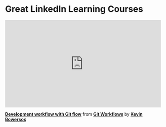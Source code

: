 <h1>Great LinkedIn Learning Courses</h1>

<div style="position:relative;height:0;padding-bottom:56.25%"><iframe width="640" height="360" src="https://www.linkedin.com/learning/embed/git-workflows/development-workflow-with-git-flow?autoplay=false&claim=AQHKYk8TSHbdSQAAAYq-sHqc37fVO_FqEOZaTUCoBpCEL7gS3uY0UNLBDQNVN80Cn_G8Mj8YWrgS_AIsYhxObFh7uRzN_JlDeOa4xw0xL1kNTX2LpClZUn8bb5LJQkVDb5JtnxyL5Z3bg25enuwRGLTy1SVC3qroU5NMksLvQMFlkDHEOalzSlDbZHf7dlyj8A0XXNUcmbBEtOj8I7awrD50owosi2xaxfcRkjALl7uKtxG_tBQN0WXORKTnByiMvLGjxPU6VcWp3nZllfsNwozMyxOt2D-suHMK9TosYKxWexBcJ95rhtxRAlJiA__zjDQstXtvVlwjVjQX2y2eUgrMxDjybATKPrNemRr-SQxPbKU1EHv-itHrrhfyQgFD3Y0Kb6YOLC7B6djLp41nf_RkXbDkQcmYtKf4Drcpk01EFiY9GN4eWo76lcHVGvYZVyHrLQQqmdQoffxYtj7emvcXm2s8MNqKtOb7oYvBojQdb1wBWSSnyfGsVXkU3WoZtDMIr_B1trhy3rD7e3hlm12x606Q4ChVhm-xUdlJm8hsMkbJwEWjrfds10zLMI1pRUlqYHVNH9ilbsd1kfBNN3Hgr-fkxPDra2B2e_VSPpyySnRDml7XTbCJs_gTvrVkDnJwbso-vSV1ebyoCgZjAi54sBcQv73UVU2yAc-er2H6yAfSX4X72R5cytiZWc2bQ9gRAa2dYe7OpR4XMLUVGPCizdUq-N4HQfVGo0gBHLUUTyyjX3GhiEAng3KlAbx6F0rVtEt_B0esR5A9nHYnez9jLMZd1QANp0Ff0ljv5rGE75EP9icsN2ipW85MnO_h_BGpJFQ1p5Kfr6GEyDrXJAIbDLbfMy6iGW8XK8AU1h-ddtlg6KeUXnNG2BQEOdWL8BEkuV42GxOTGkZCkqQoQKGlYO8ZCOJ_yk2GptVh1fTl1w3im0MQSlmY4kJAfXyeOggkMqi_4lsH9AJLK1yLbSw5rUPN1pkt4mSd4el6RxpzesrjDwPmTcG0O3VJiCxKvH462fJk3REgahNFbdKUvYFBeH-8PyUmzi4WqXE_Gi1vkSvPSQQKBk1uPeildNfG77GYDQzJEb-MG-M6ytUy3sIpvHlzVSoGTRMqQnaOIrC6Qe_OZNUQoq_ZNrOkOcFS2KI7HntQYRWcf7mp0Bk1ElhN5v4ouvTm_LsYbUzrqFNcfMo-ku9n8Kz1Slp2KHO_ZCiXiUVU7JqsSo3ahTPIF0F7tac" mozallowfullscreen="true" webkitallowfullscreen="true" allowfullscreen="true" frameborder="0" style="position:absolute;width:100%;height:100%;left:0"></iframe></div><p><strong><a href="https://www.linkedin.com/learning/git-workflows/development-workflow-with-git-flow?trk=embed_lil">Development workflow with Git flow</a></strong> from <strong><a href="https://www.linkedin.com/learning/git-workflows?trk=embed_lil">Git Workflows</a></strong> by <strong><a href="https://www.linkedin.com/learning/instructors/kevin-bowersox?trk=embed_lil">Kevin Bowersox</a></strong></p>